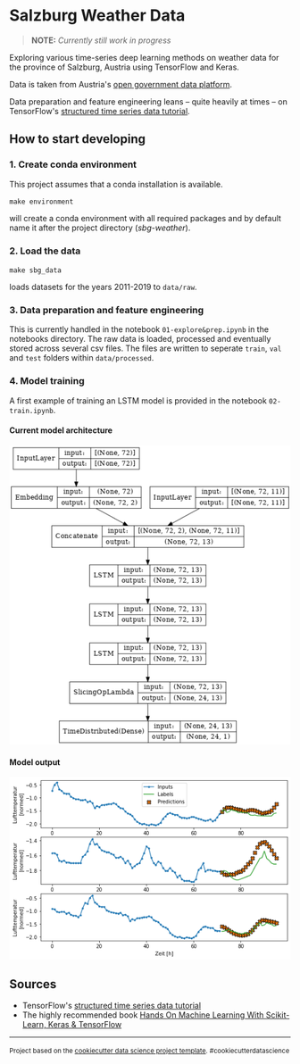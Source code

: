 # Salzburg Weather Data

> **NOTE:**  _Currently still work in progress_

Exploring various time-series deep learning methods on weather data for the province of Salzburg, Austria using TensorFlow and Keras.

Data is taken from Austria's [open government data platform](https://www.data.gv.at/).

Data preparation and feature engineering leans – quite heavily at times – on TensorFlow's 
[structured time series data tutorial](https://www.tensorflow.org/tutorials/structured_data/time_series).

## How to start developing
### 1. Create conda environment  
This project assumes that a conda installation is available.  

    make environment

 will create a conda environment with all required packages and by default name it after the project directory (_sbg-weather_).

### 2. Load the data
    make sbg_data
    
loads datasets for the years 2011-2019 to `data/raw`.

### 3. Data preparation and feature engineering

This is currently handled in the notebook `01-explore&prep.ipynb` in the notebooks directory. The raw data is loaded, processed and eventually stored across several csv files.
The files are written to seperate `train`, `val` and `test` folders within `data/processed`.

### 4. Model training
A first example of training an LSTM model is provided in the notebook `02-train.ipynb`.  
#### Current model architecture
![Model architecture](plots/forecast_model_architecture.png)

#### Model output  
![Results](plots/forecast_output.png)


## Sources
* TensorFlow's 
[structured time series data tutorial](https://www.tensorflow.org/tutorials/structured_data/time_series)
* The highly recommended book [Hands On Machine Learning With Scikit-Learn, Keras & TensorFlow](https://www.oreilly.com/library/view/hands-on-machine-learning/9781492032632/)

---

<p><small>Project based on the <a target="_blank" href="https://drivendata.github.io/cookiecutter-data-science/">cookiecutter data science project template</a>. #cookiecutterdatascience</small></p>

